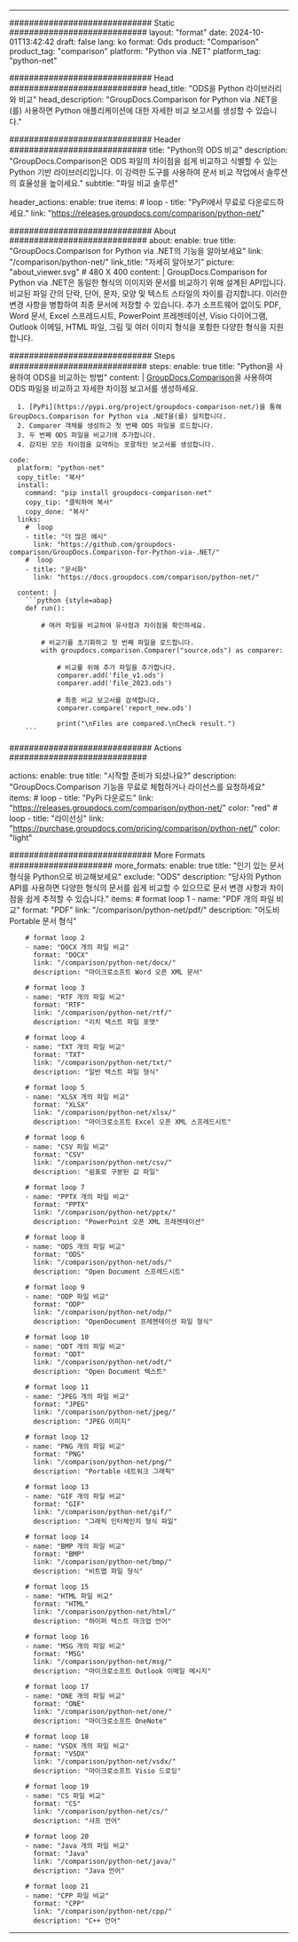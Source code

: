 
---
############################# Static ############################
layout: "format"
date:  2024-10-01T13:42:42
draft: false
lang: ko
format: Ods
product: "Comparison"
product_tag: "comparison"
platform: "Python via .NET"
platform_tag: "python-net"

############################# Head ############################
head_title: "ODS을 Python 라이브러리와 비교"
head_description: "GroupDocs.Comparison for Python via .NET을(를) 사용하면 Python 애플리케이션에 대한 자세한 비교 보고서를 생성할 수 있습니다."

############################# Header ############################
title: "Python의 ODS 비교" 
description: "GroupDocs.Comparison은 ODS 파일의 차이점을 쉽게 비교하고 식별할 수 있는 Python 기반 라이브러리입니다. 이 강력한 도구를 사용하여 문서 비교 작업에서 솔루션의 효율성을 높이세요."
subtitle: "파일 비교 솔루션" 

header_actions:
  enable: true
  items:
    #  loop
    - title: "PyPi에서 무료로 다운로드하세요."
      link: "https://releases.groupdocs.com/comparison/python-net/"
      
############################# About ############################
about:
    enable: true
    title: "GroupDocs.Comparison for Python via .NET의 기능을 알아보세요"
    link: "/comparison/python-net/"
    link_title: "자세히 알아보기"
    picture: "about_viewer.svg" # 480 X 400
    content: |
       GroupDocs.Comparison for Python via .NET은 동일한 형식의 이미지와 문서를 비교하기 위해 설계된 API입니다. 비교된 파일 간의 단락, 단어, 문자, 모양 및 텍스트 스타일의 차이를 감지합니다. 이러한 변경 사항을 병합하여 최종 문서에 저장할 수 있습니다. 추가 소프트웨어 없이도 PDF, Word 문서, Excel 스프레드시트, PowerPoint 프레젠테이션, Visio 다이어그램, Outlook 이메일, HTML 파일, 그림 및 여러 이미지 형식을 포함한 다양한 형식을 지원합니다.

############################# Steps ############################
steps:
    enable: true
    title: "Python을 사용하여 ODS을 비교하는 방법"
    content: |
      [GroupDocs.Comparison](https://products.groupdocs.com/comparison/python-net/)을 사용하여 ODS 파일을 비교하고 자세한 차이점 보고서를 생성하세요.
      
      1. [PyPi](https://pypi.org/project/groupdocs-comparison-net/)을 통해 GroupDocs.Comparison for Python via .NET을(를) 설치합니다.
      2. Comparer 객체를 생성하고 첫 번째 ODS 파일을 로드합니다.
      3. 두 번째 ODS 파일을 비교기에 추가합니다.
      4. 감지된 모든 차이점을 요약하는 포괄적인 보고서를 생성합니다.
   
    code:
      platform: "python-net"
      copy_title: "복사"
      install:
        command: "pip install groupdocs-comparison-net"
        copy_tip: "클릭하여 복사"
        copy_done: "복사"
      links:
        #  loop
        - title: "더 많은 예시"
          link: "https://github.com/groupdocs-comparison/GroupDocs.Comparison-for-Python-via-.NET/"
        #  loop
        - title: "문서화"
          link: "https://docs.groupdocs.com/comparison/python-net/"
          
      content: |
        ```python {style=abap}
        def run():

            # 여러 파일을 비교하여 유사점과 차이점을 확인하세요.

            # 비교기를 초기화하고 첫 번째 파일을 로드합니다.
            with groupdocs.comparison.Comparer("source.ods") as comparer:

                # 비교를 위해 추가 파일을 추가합니다.
                comparer.add('file_v1.ods')
                comparer.add('file_2023.ods')

                # 최종 비교 보고서를 검색합니다.
                comparer.compare('report_new.ods')

                print("\nFiles are compared.\nCheck result.")
        ```            

############################# Actions ############################

actions:
  enable: true
  title: "시작할 준비가 되셨나요?"
  description: "GroupDocs.Comparison 기능을 무료로 체험하거나 라이선스를 요청하세요"
  items:
    #  loop
    - title: "PyPi 다운로드"
      link: "https://releases.groupdocs.com/comparison/python-net/"
      color: "red"
        #  loop
    - title: "라이선싱"
      link: "https://purchase.groupdocs.com/pricing/comparison/python-net/"
      color: "light"


############################# More Formats #####################
more_formats:
    enable: true
    title: "인기 있는 문서 형식을 Python으로 비교해보세요"
    exclude: "ODS"
    description: "당사의 Python API를 사용하면 다양한 형식의 문서를 쉽게 비교할 수 있으므로 문서 변경 사항과 차이점을 쉽게 추적할 수 있습니다."
    items: 
        # format loop 1
        - name: "PDF 개의 파일 비교"
          format: "PDF"
          link: "/comparison/python-net/pdf/"
          description: "어도비 Portable 문서 형식"

        # format loop 2
        - name: "DOCX 개의 파일 비교"
          format: "DOCX"
          link: "/comparison/python-net/docx/"
          description: "마이크로소프트 Word 오픈 XML 문서"

        # format loop 3
        - name: "RTF 개의 파일 비교"
          format: "RTF"
          link: "/comparison/python-net/rtf/"
          description: "리치 텍스트 파일 포맷"

        # format loop 4
        - name: "TXT 개의 파일 비교"
          format: "TXT"
          link: "/comparison/python-net/txt/"
          description: "일반 텍스트 파일 형식"

        # format loop 5
        - name: "XLSX 개의 파일 비교"
          format: "XLSX"
          link: "/comparison/python-net/xlsx/"
          description: "마이크로소프트 Excel 오픈 XML 스프레드시트"

        # format loop 6
        - name: "CSV 파일 비교"
          format: "CSV"
          link: "/comparison/python-net/csv/"
          description: "쉼표로 구분된 값 파일"

        # format loop 7
        - name: "PPTX 개의 파일 비교"
          format: "PPTX"
          link: "/comparison/python-net/pptx/"
          description: "PowerPoint 오픈 XML 프레젠테이션"

        # format loop 8
        - name: "ODS 개의 파일 비교"
          format: "ODS"
          link: "/comparison/python-net/ods/"
          description: "Open Document 스프레드시트"

        # format loop 9
        - name: "ODP 파일 비교"
          format: "ODP"
          link: "/comparison/python-net/odp/"
          description: "OpenDocument 프레젠테이션 파일 형식"

        # format loop 10
        - name: "ODT 개의 파일 비교"
          format: "ODT"
          link: "/comparison/python-net/odt/"
          description: "Open Document 텍스트"

        # format loop 11
        - name: "JPEG 개의 파일 비교"
          format: "JPEG"
          link: "/comparison/python-net/jpeg/"
          description: "JPEG 이미지"

        # format loop 12
        - name: "PNG 개의 파일 비교"
          format: "PNG"
          link: "/comparison/python-net/png/"
          description: "Portable 네트워크 그래픽"

        # format loop 13
        - name: "GIF 개의 파일 비교"
          format: "GIF"
          link: "/comparison/python-net/gif/"
          description: "그래픽 인터체인지 형식 파일"

        # format loop 14
        - name: "BMP 개의 파일 비교"
          format: "BMP"
          link: "/comparison/python-net/bmp/"
          description: "비트맵 파일 형식"

        # format loop 15
        - name: "HTML 파일 비교"
          format: "HTML"
          link: "/comparison/python-net/html/"
          description: "하이퍼 텍스트 마크업 언어"

        # format loop 16
        - name: "MSG 개의 파일 비교"
          format: "MSG"
          link: "/comparison/python-net/msg/"
          description: "마이크로소프트 Outlook 이메일 메시지"

        # format loop 17
        - name: "ONE 개의 파일 비교"
          format: "ONE"
          link: "/comparison/python-net/one/"
          description: "마이크로소프트 OneNote"

        # format loop 18
        - name: "VSDX 개의 파일 비교"
          format: "VSDX"
          link: "/comparison/python-net/vsdx/"
          description: "마이크로소프트 Visio 드로잉"

        # format loop 19
        - name: "CS 파일 비교"
          format: "CS"
          link: "/comparison/python-net/cs/"
          description: "샤프 언어"

        # format loop 20
        - name: "Java 개의 파일 비교"
          format: "Java"
          link: "/comparison/python-net/java/"
          description: "Java 언어"
          
        # format loop 21
        - name: "CPP 파일 비교"
          format: "CPP"
          link: "/comparison/python-net/cpp/"
          description: "C++ 언어"
---